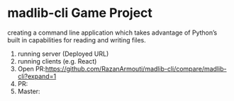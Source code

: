 # madlib-cli Game Project
 creating a command line application which takes advantage of Python’s built in capabilities for reading and writing files.

1. running server (Deployed URL)
2. running clients (e.g. React)
3. Open PR:https://github.com/RazanArmouti/madlib-cli/compare/madlib-cli?expand=1
4. PR:
5. Master: 